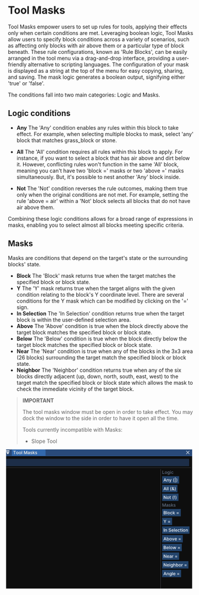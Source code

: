 # Tool Masks

Tool Masks empower users to set up rules for tools, applying their effects only when certain conditions are met. Leveraging boolean logic, Tool Masks allow users to specify block conditions across a variety of scenarios, such as affecting only blocks with air above them or a particular type of block beneath. These rule configurations, known as 'Rule Blocks', can be easily arranged in the tool menu via a drag-and-drop interface, providing a user-friendly alternative to scripting languages. The configuration of your mask is displayed as a string at the top of the menu for easy copying, sharing, and saving. The mask logic generates a boolean output, signifying either 'true' or 'false'.
    
The conditions fall into two main categories: Logic and Masks.
    
## Logic conditions
    
- **Any**
The 'Any' condition enables any rules within this block to take effect. For example, when selecting multiple blocks to mask, select 'any' block that matches grass_block or stone.

- **All**
The 'All' condition requires all rules within this block to apply. For instance, if you want to select a block that has air above and dirt below it. However, conflicting rules won't function in the same 'All' block, meaning you can't have two 'block =' masks or two 'above =' masks simultaneously. But, it's possible to nest another 'Any' block inside.

- **Not**
The 'Not' condition reverses the rule outcomes, making them true only when the original conditions are not met. For example, setting the rule 'above = air' within a 'Not' block selects all blocks that do not have air above them.
    
Combining these logic conditions allows for a broad range of expressions in masks, enabling you to select almost all blocks meeting specific criteria.
    
## Masks
    
Masks are conditions that depend on the target's state or the surrounding blocks' state.
    
- **Block**
The 'Block' mask returns true when the target matches the specified block or block state.
- **Y**
The 'Y' mask returns true when the target aligns with the given condition relating to the block's Y coordinate level. There are several conditions for the Y mask which can be modified by clicking on the '=' sign.
- **In Selection**
The 'In Selection' condition returns true when the target block is within the user-defined selection area.
- **Above**
The 'Above' condition is true when the block directly above the target block matches the specified block or block state.
- **Below**
The 'Below' condition is true when the block directly below the target block matches the specified block or block state.
- **Near**
The 'Near' condition is true when any of the blocks in the 3x3 area (26 blocks) surrounding the target match the specified block or block state.
- **Neighbor**
The 'Neighbor' condition returns true when any of the six blocks directly adjacent (up, down, north, south, east, west) to the target match the specified block or block state which allows the mask to check the immediate vicinity of the target block.

> **IMPORTANT**
> 
> The tool masks window must be open in order to take effect. You may dock the window to the side in order to have it open all the time.
>
> Tools currently incompatible with Masks:
> - Slope Tool

<div style="display: flex; align-items: center; justify-content: center;">
    <img src="img\Tool mask.png" alt="Tool mask" style="margin-right: 10px;">
</div>